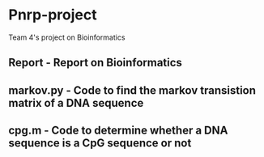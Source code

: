 # Pnrp-project
Team 4's project on Bioinformatics

## Report - Report on Bioinformatics
## markov.py - Code to find the markov transistion matrix of a DNA sequence 
## cpg.m - Code to determine whether a DNA sequence is a CpG sequence or not
